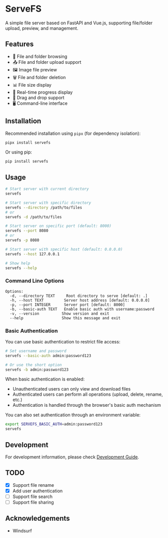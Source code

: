 # ServeFS

A simple file server based on FastAPI and Vue.js, supporting file/folder upload, preview, and management.

## Features

- 📁 File and folder browsing
- 📤 File and folder upload support
- 🖼️ Image file preview
- 🗑️ File and folder deletion
- 📊 File size display
- 🔄 Real-time progress display
- 💫 Drag and drop support
- 🖥️ Command-line interface

## Installation

Recommended installation using `pipx` (for dependency isolation):

```bash
pipx install servefs
```

Or using pip:

```bash
pip install servefs
```

## Usage

```bash
# Start server with current directory
servefs

# Start server with specific directory
servefs --directory /path/to/files
# or
servefs -d /path/to/files

# Start server on specific port (default: 8000)
servefs --port 8080
# or
servefs -p 8080

# Start server with specific host (default: 0.0.0.0)
servefs --host 127.0.0.1

# Show help
servefs --help
```

### Command Line Options

```
Options:
  -d, --directory TEXT     Root directory to serve [default: .]
  -h, --host TEXT         Server host address [default: 0.0.0.0]
  -p, --port INTEGER      Server port [default: 8000]
  -b, --basic-auth TEXT   Enable basic auth with username:password
  -v, --version          Show version and exit
  --help                 Show this message and exit
```

### Basic Authentication

You can use basic authentication to restrict file access:

```bash
# Set username and password
servefs --basic-auth admin:password123

# Or use the short option
servefs -b admin:password123
```

When basic authentication is enabled:
- Unauthenticated users can only view and download files
- Authenticated users can perform all operations (upload, delete, rename, etc.)
- Authentication is handled through the browser's basic auth mechanism

You can also set authentication through an environment variable:

```bash
export SERVEFS_BASIC_AUTH=admin:password123
servefs
```

## Development

For development information, please check [Development Guide](DEVELOP.md).

## TODO

- [x] Support file rename
- [x] Add user authentication
- [ ] Support file search
- [ ] Support file sharing

## Acknowledgements

- Windsurf
